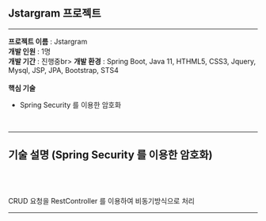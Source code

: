 ## Jstargram 프로젝트

<hr>

__프로젝트 이름__ : Jstargram<br>
__개발 인원__ : 1명<br>
__개발 기간__ : 진행중br>
__개발 환경__ : Spring Boot, Java 11, HTHML5, CSS3, Jquery, Mysql, JSP, JPA, Bootstrap, STS4<br><br>
__핵심 기술__<br>
<ul>

   <li>Spring Security 를 이용한 암호화</li>

</ul>

<br><hr>
## 기술 설명 (Spring Security 를 이용한 암호화)
<br><br><br>
CRUD 요청을 RestController 를 이용하여 비동기방식으로 처리<br><hr>